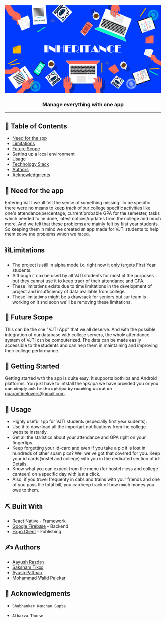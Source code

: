 <p align="center">
  <a href="" rel="noopener">
 <img src="./assets/readme.png" alt="Project logo"></a>
</p>

<h3 align="center"> Manage everything with one app
    <br> 
</h3>

---

## 📝 Table of Contents

- [Need for the app](#problem_statement)
- [Limitations](#limitations)
- [Future Scope](#future_scope)
- [Setting up a local environment](#getting_started)
- [Usage](#usage)
- [Technology Stack](#tech_stack)
- [Authors](#authors)
- [Acknowledgments](#acknowledgments)

## 🧐 Need for the app <a name = "problem_statement"></a>

Entering VJTI we all felt the sense of something missing. To be specific there were no means to keep track of our college specific activities like one's attendance percentage, current/probable GPA for the semester, tasks which needed to be done, latest notices/updates from the college and much more. And we felt that these problems are mainly felt by first year students. So keeping them in mind we created an app made for VJTI students to help them solve the problems which we faced.

## ⛓️Limitations <a name = "limitations"></a>

- The project is still in alpha mode i.e. right now it only targets First Year students.
- Although it can be used by all VJTI students for most of the purposes but they cannot use it to keep track of their attendance and GPA.
- These limitations exists due to time limitations in the development of project and insufficiency of data available from college.
- These limitations might be a drawback for seniors but our team is working on it and soon we'll be removing these limitations.

## 🚀 Future Scope <a name = "future_scope"></a>

This can be the one "VJTI App" that we all deserve. And with the possible integration of our database with college servers, the whole attendance system of VJTI can be computerized. The data can be made easily accessible to the students and can help them in maintaining and improving their college performance.

## 🏁 Getting Started <a name = "getting_started"></a>

Getting started with the app is quite easy. It supports both ios and Android platforms. You just have to intstall the apk/ipa we have provided you or you can simply ask for the apk/ipa by reaching us out on quarantinelovers@gmail.com.

## 🎈 Usage <a name="usage"></a>

- Highly useful app for VJTI students (especially first year sudents). 
- Use it to download all the important notifications from the college website instantly.
- Get all the statistics about your attendance and GPA right on your fingertips. 
- Keep forgetting your id-card and even if you take a pic it is lost in hundreds of other spam pics? Well we've got that covered for you. Keep your id cards(hostel and college) with you in the dedicated section of id-Details.
- Know what you can expect from the menu (for hostel mess and college canteen) on a specific day with just a click.
- Also, if you travel frequenty in cabs and trains with your friends and one of you pays the total bill, you can keep track of how much money you owe to them.

## ⛏️ Built With <a name = "tech_stack"></a>

- [React Native](https://github.com/facebook/react-native) - Framework
- [Google Firebase](https://firebase.google.com) - Backend
- [Expo Client](https://expo.io/) - Publishing

## ✍️ Authors <a name = "authors"></a>

- [Aayush Razdan](https://github.com/aayush-razdan)
- [Saksham Tikoo](https://github.com/tikoosaksham)
- [Ayush Pattnaik](https://github.com/ayushpattnaik)
- [Mohammad Walid Palekar](https://github.com/greybeard9)

## 🎉 Acknowledgments <a name = "acknowledgments"></a>

-     Shubhankar Kanchan Gupta
-     Atharva Thorve
